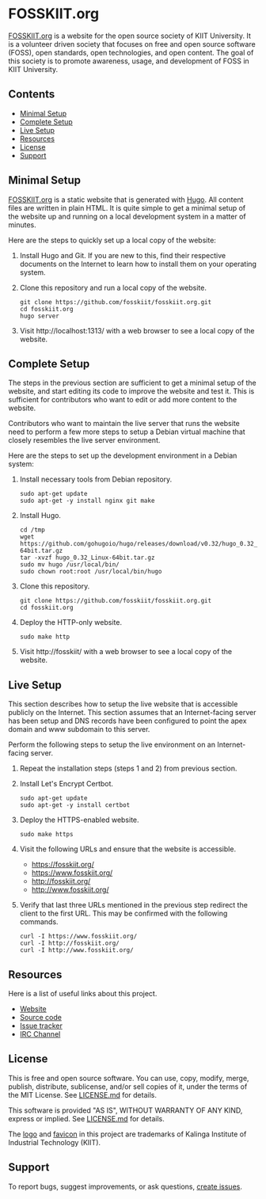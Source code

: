 FOSSKIIT.org
============
[FOSSKIIT.org][WEBSITE] is a website for the open source society of KIIT
University. It is a volunteer driven society that focuses on free and
open source software (FOSS), open standards, open technologies, and open
content. The goal of this society is to promote awareness, usage, and
development of FOSS in KIIT University.

[WEBSITE]: https://fosskiit.org/


Contents
--------
* [Minimal Setup](#minimal-setup)
* [Complete Setup](#complete-setup)
* [Live Setup](#live-setup)
* [Resources](#resources)
* [License](#license)
* [Support](#support)


Minimal Setup
-------------
[FOSSKIIT.org][WEBSITE] is a static website that is generated with
[Hugo][HUGO]. All content files are written in plain HTML. It is quite
simple to get a minimal setup of the website up and running on a local
development system in a matter of minutes.

Here are the steps to quickly set up a local copy of the website:

 1. Install Hugo and Git. If you are new to this, find their respective
    documents on the Internet to learn how to install them on your
    operating system.

 2. Clone this repository and run a local copy of the website.

        git clone https://github.com/fosskiit/fosskiit.org.git
        cd fosskiit.org
        hugo server

 3. Visit http://localhost:1313/ with a web browser to see a local copy
    of the website.

[HUGO]: https://gohugo.io/


Complete Setup
--------------
The steps in the previous section are sufficient to get a minimal setup
of the website, and start editing its code to improve the website and
test it. This is sufficient for contributors who want to edit or add
more content to the website.

Contributors who want to maintain the live server that runs the
website need to perform a few more steps to setup a Debian virtual
machine that closely resembles the live server environment.

Here are the steps to set up the development environment in a Debian
system:

 1. Install necessary tools from Debian repository.

        sudo apt-get update
        sudo apt-get -y install nginx git make

 2. Install Hugo.

        cd /tmp
        wget https://github.com/gohugoio/hugo/releases/download/v0.32/hugo_0.32_Linux-64bit.tar.gz
        tar -xvzf hugo_0.32_Linux-64bit.tar.gz
        sudo mv hugo /usr/local/bin/
        sudo chown root:root /usr/local/bin/hugo

 3. Clone this repository.

        git clone https://github.com/fosskiit/fosskiit.org.git
        cd fosskiit.org

 4. Deploy the HTTP-only website.

        sudo make http

 5. Visit http://fosskiit/ with a web browser to see a local copy of the
    website.


Live Setup
----------
This section describes how to setup the live website that is accessible
publicly on the Internet. This section assumes that an Internet-facing
server has been setup and DNS records have been configured to point the
apex domain and www subdomain to this server.

Perform the following steps to setup the live environment on an
Internet-facing server.

 1. Repeat the installation steps (steps 1 and 2) from previous section.

 2. Install Let's Encrypt Certbot.

        sudo apt-get update
        sudo apt-get -y install certbot

 3. Deploy the HTTPS-enabled website.

        sudo make https

 4. Visit the following URLs and ensure that the website is accessible.

      - https://fosskiit.org/
      - https://www.fosskiit.org/
      - http://fosskiit.org/
      - http://www.fosskiit.org/

 5. Verify that last three URLs mentioned in the previous step redirect
    the client to the first URL. This may be confirmed with the following
    commands.

        curl -I https://www.fosskiit.org/
        curl -I http://fosskiit.org/
        curl -I http://www.fosskiit.org/


Resources
---------
Here is a list of useful links about this project.

- [Website][WEBSITE]
- [Source code][SOURCE]
- [Issue tracker][ISSUES]
- [IRC Channel][IRC]

[SOURCE]: https://github.com/fosskiit/fosskiit.org
[ISSUES]: https://github.com/fosskiit/fosskiit.org/issues
[IRC]: https://webchat.freenode.net/?channels=fosskiit


License
-------
This is free and open source software. You can use, copy, modify,
merge, publish, distribute, sublicense, and/or sell copies of it,
under the terms of the MIT License. See [LICENSE.md][L] for details.

This software is provided "AS IS", WITHOUT WARRANTY OF ANY KIND,
express or implied. See [LICENSE.md][L] for details.

[L]: LICENSE.md

The [logo][LOGO] and [favicon][FAVICON] in this project are trademarks
of Kalinga Institute of Industrial Technology (KIIT).

[LOGO]: themes/onecol/static/img/fosskiit.png
[FAVICON]: themes/onecol/static/favicon.png


Support
-------
To report bugs, suggest improvements, or ask questions,
[create issues][ISSUES].
